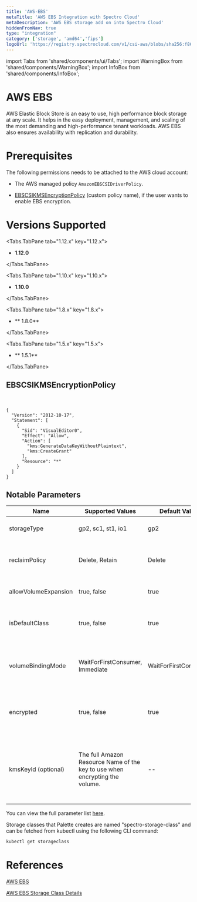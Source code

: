 ```yaml
---
title: 'AWS-EBS'
metaTitle: 'AWS EBS Integration with Spectro Cloud'
metaDescription: 'AWS EBS storage add on into Spectro Cloud'
hiddenFromNav: true
type: "integration"
category: ['storage', 'amd64','fips']
logoUrl: 'https://registry.spectrocloud.com/v1/csi-aws/blobs/sha256:f86813591b3b63b3afcf0a604a7c8c715660448585e89174908f3c6a421ad8d8?type=image/png'
---
```


import Tabs from 'shared/components/ui/Tabs';
import WarningBox from 'shared/components/WarningBox';
import InfoBox from 'shared/components/InfoBox';


# AWS EBS

AWS Elastic Block Store is an easy to use, high performance block storage at any scale. It helps in the easy deployment, management, and scaling of the most demanding and high-performance tenant workloads. AWS EBS also ensures availability with replication and durability.

# Prerequisites

The following permissions needs to be attached to the AWS cloud account:

- The AWS managed policy `AmazonEBSCSIDriverPolicy`.

- [EBSCSIKMSEncryptionPolicy](/integrations/aws-ebs#ebscsikmsencryptionpolicy) (custom policy name), if the user wants to enable EBS encryption.

# Versions Supported

<Tabs>

<Tabs.TabPane tab="1.12.x" key="1.12.x">

* **1.12.0**

</Tabs.TabPane>

<Tabs.TabPane tab="1.10.x" key="1.10.x">

* **1.10.0**

</Tabs.TabPane>

<Tabs.TabPane tab="1.8.x" key="1.8.x">

* ** 1.8.0**

</Tabs.TabPane>

<Tabs.TabPane tab="1.5.x" key="1.5.x">

* ** 1.5.1**

</Tabs.TabPane>
</Tabs>


## EBSCSIKMSEncryptionPolicy

<br />

```
{
  "Version": "2012-10-17",
  "Statement": [
    {
      "Sid": "VisualEditor0",
      "Effect": "Allow",
      "Action": [
        "kms:GenerateDataKeyWithoutPlaintext",
        "kms:CreateGrant"
      ],
      "Resource": "*"
    }
  ]
}
```

## Notable Parameters

| Name | Supported Values | Default Value | Description |
| --- | --- | --- | --- |
| storageType | gp2, sc1, st1, io1 | gp2 | AWS Volume type to be used. |
| reclaimPolicy | Delete, Retain | Delete | Defines whether volumes will be retained or deleted. |
| allowVolumeExpansion | true, false | true | Flag to allow resizing a volume. |
| isDefaultClass |  true, false | true | Flag to denote if this StorageClass will be the default. |
| volumeBindingMode | WaitForFirstConsumer, Immediate | WaitForFirstConsumer | Controls when volumeBinding and dynamic provisioning should happen. |
| encrypted | true, false | true | Denotes whether the EBS volume should be encrypted or not. |
| kmsKeyId (optional) | The full Amazon Resource Name of the key to use when encrypting the volume. | -- | If you don't provide the full Amazon Resource Name but **encrypted** is true, AWS [generates a key](https://kubernetes.io/docs/concepts/storage/storage-classes/#aws-ebs). |


You can view the full parameter list [here](https://github.com/kubernetes-sigs/aws-ebs-csi-driver#createvolume-parameters).


Storage classes that Palette creates are named "spectro-storage-class" and can be fetched from kubectl using the following CLI command:
<br />

```bash
kubectl get storageclass
```

# References

[AWS EBS](https://aws.amazon.com/ebs/)


[AWS EBS Storage Class Details](https://kubernetes.io/docs/concepts/storage/storage-classes/#aws-ebs)
